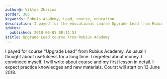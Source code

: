 ```yaml
---
author@: Viktor Zharina
$order: 305
keywords: Rubuis Academy, Lead, course, education
description: I payed for the educational course Upgrade Lead from Rubius Academy.
$dates:
  published: 2018-06-05 08:11:51
$title: Upgrade Lead course From Rubius Academy
---
```

I payed for course "Upgrade Lead" from Rubius Academy. As usual I thought about usefulness for a long time. 
I regreted about money. I convinced myself. I will write about course and my first lesson in detail. I expect
practice knowledges and new materials. Courst will start on 13 June 2018.